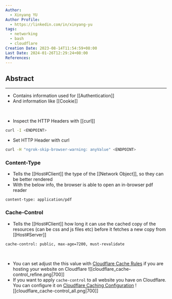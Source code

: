 ```yaml
---
Author:
  - Xinyang YU
Author Profile:
  - https://linkedin.com/in/xinyang-yu
tags:
  - networking
  - bash
  - cloudflare
Creation Date: 2023-08-14T11:54:59+08:00
Last Date: 2024-01-26T12:29:24+08:00
References: 
---
```

## Abstract
---
- Contains information used for [[Authentication]]
- And information like [[Cookie]]
</br>

- Inspect the HTTP Headers with [[curl]]
```bash
curl -I <ENDPOINT>
```
- Set HTTP Header with curl
```bash
curl -H "ngrok-skip-browser-warning: anyValue" <ENDPOINT>
```
### Content-Type
- Tells the [[Host#Client]] the type of the [[Network Object]], so they can be better rendered
- With the below info, the browser is able to open an in-browser pdf reader
```http
content-type: application/pdf
```

### Cache-Control
- Tells the [[Host#Client]] how long it can use the cached copy of the resources (can be css and js files etc) before it fetches a new copy from [[Host#Server]]
```http
cache-control: public, max-age=7200, must-revalidate
```
</br>

- You can set adjust the this value with [Cloudflare Cache Rules](https://dash.cloudflare.com/?to=/:account/:zone/caching/cache-rules) if you are hosting your website on Cloudflare
![[cloudflare_cache-control_refine.png|700]]
- If you want to apply `cache-control` to all website you have on Cloudflare. You can configure it on [Cloudflare Caching Configuration](https://dash.cloudflare.com/?to=/:account/:zone/caching/configuration)
![[cloudflare_cache-control_all.png|700]]